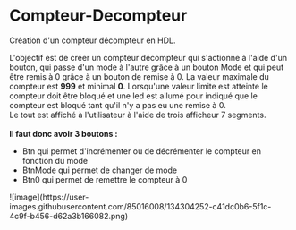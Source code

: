# Compteur-Decompteur
Création d'un compteur décompteur en HDL.

L'objectif est de créer un compteur décompteur qui s'actionne à l'aide d'un bouton, qui passe d'un mode à l'autre grâce à un bouton Mode et qui peut être remis à 0 grâce à un bouton de remise à 0.
La valeur maximale du compteur est <strong>999</strong> et minimal <strong>0</strong>.
Lorsqu'une valeur limite est atteinte le compteur doit être bloqué et une led est allumé pour indiqué que le compteur est bloqué tant qu'il n'y a pas eu une remise à 0.
<br>
Le tout est affiché à l'utilisateur à l'aide de trois afficheur 7 segments.
<br><br>
<strong>Il faut donc avoir 3 boutons :</strong>
<ul><li>Btn qui permet d'incrémenter ou de décrémenter le compteur en fonction du mode</li>
  <li>BtnMode qui permet de changer de mode</li>
  <li>Btn0 qui permet de remettre le compteur à 0</li></ul>
![image](https://user-images.githubusercontent.com/85016008/134304252-c41dc0b6-5f1c-4c9f-b456-d62a3b166082.png)
